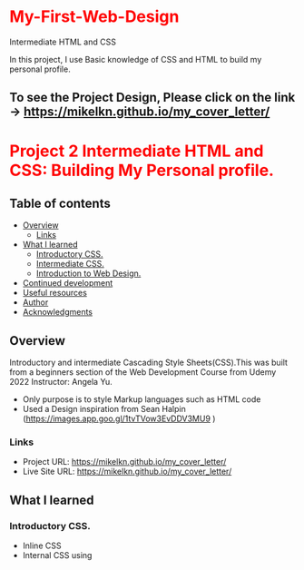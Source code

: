 # My-First-Web-Design
Intermediate HTML and CSS

In this project, I use Basic knowledge of CSS and HTML to build my personal profile.  

To see the Project Design, Please click on the link -> https://mikelkn.github.io/my_cover_letter/
---------------------------------------------------------------
# Project 2 Intermediate HTML and CSS: Building My Personal profile.


## Table of contents

- [Overview](#overview)
  - [Links](#links)
- [What I learned](#what-i-learned)
  - [Introductory CSS.](#introductory-css)
  - [Intermediate CSS.](#intermediate-css)
  - [Introduction to Web Design.](#introduction-to-web-design)
- [Continued development](#continued-development)
- [Useful resources](#useful-resources)
- [Author](#author)
- [Acknowledgments](#acknowledgments)


## Overview
Introductory and intermediate Cascading Style Sheets(CSS).This was built from a beginners section of the Web Development Course from Udemy 2022
Instructor: Angela Yu.

- Only purpose is to style Markup languages such as HTML code
- Used a Design inspiration from Sean Halpin (https://images.app.goo.gl/1tvTVow3EvDDV3MU9 )

### Links

- Project URL: https://mikelkn.github.io/my_cover_letter/
- Live Site URL: https://mikelkn.github.io/my_cover_letter/

## What I learned
### Introductory CSS.
- Inline CSS
- Internal CSS using <style> Tag - Implement a style attribute throughout/across all the project.
  - Can be used to override original styles.
  ```
  <!--This code applies a background: Blue, to the entire body of the website body
  Also Changes the styles of all the <h1> headings --> comments
  <style>
    body{
      background-color: blue;
    }
    h1 {
      font size: 10px;
      color: red;
      font style: Monospace;
    }

  </style>
  ```
- Border Styles : Syntax follows clockwise representation(border style: top left bottom right)
- External CSS :
  - Create a new folder where the styles.css file will reside at the same hierarchical level as the .html file.
  - Create new link in the head to recognize and point to the syles.css file.
  ```
  <link rel='stylesheet' href="location of your styles.css file- css/styles.css">
  ```
- The CSS Syntax : Best practice: Have all properties in Alphabetical order.
  ```
  h1 {
    color : red;
    font-size: 200px;
  }
  ```
  - CSS Selectors : Overwrite other styles in the stylesheet applied to the same element since they are more specific that tag selectors.
    - class - Can be used multiple times throughout the project. [Analogous to Name]
            - We can also use more than one class for one particular element eg class example_class and    Circular
    - Pseudo-class: eg Hover state - What happens when you hover over the element.
    - ID - Can only be used on a single item in a project.[Analogous to Passports]
    ```
    .example_class {
      color : red;
      font-size: 200px;
    }
    #example_id{
      text-align : Center;
    }
    ```
### Intermediate CSS.
- Building or Creating Favicons (Favorite Icons) - what show up on the browser bar.
- Creating HTML Divisions or containers.
- CSS Box Model : Understanding Margins, Borders and Paddings.
  - Margin: Outside the border and it is the space between different items - Pushes contents/Divs away from each other.;
  - Border : The outmost part of a Divisions - Outlines
  - Padding : The space between the border and the content inside the div
- CSS Display Properties:
  - Block display: Takes up the whole length of screen eg Paragraph, all Headers, Divisions, Lists and lists items, Forms.
  - Inline Display Element: Only takes up as much element as it needs to be. eg Span, Images, Anchors Tags
    - <SPAN> tag to add/concatenate 2 different paragraphs on the same line - Can be nested or stand-alones however widths can't be changed.
  - Can change all block elements to Inline elements and Vice Versa using the ```display: Inline or Block```;
  - Can also use ```display: Inline-Block;``` for the best of both world have all divs appear on same line adjacent to each other.
  - Disappearance: ```display: None;```  or ```Visibility: hidden;``` to hide things in a website.
- Positioning: Static (default); Relative ; Absolute
    - Relative: Moves it to the specified *coordinate* eg ```img{position: relative; coordinate:30px}``` - Will overlay whatever on its path.
    - Absolute: Take the element out of the HTML flow-affects the other divs on screen and moves items *away from* a specified coordinate
- Centering: using ```text-align``` or ```margin: 0 auto 0 auto``` if it is a block lement with a width set;
### Introduction to Web Design.
- **Color Theory**: Be aware of the mood the color conveys.
    - Colors and their Moods: Red: Love, Energy, intensity; Yellow: Joy, Intellect, Attention grabbing;  Green: Freshness, Growth, Safety(Food); Blue: Stability, serenity, Trust (Finance). Purple: Royalty, Femininity, Wealth.
    - Analogous Color palettes: Colors close in colors: Navigation bar, body, Logos and their background.
    - Complementary Color Palette: Provides color pop; Not good for Text; Best for Logos.
- **Typography** : Serif : Traditional ; **Sans-serif : Modern, Friendly, approachable, novel, contemporary** ; *rule of thumbs: stick to just 2 fonts per design and should be of almost similar in fonts*
- **User Interface** : Hierarchy : Colors, Size, Layout(40 - 60 xters per line), Alignment(less is best), **White space** , Audience.
- **User Experience(UX) Design**: Simplicity, Consistency, Reading Patterns(F and Z -Layout pattern), *All platform Design*, **Dark Patterns: Don't use your powers for Bad**.

## Useful Tools
- HTML5
- Introductory Cascading Style Sheets (CSS)
- Intermediate CSS

## Continued development
- Make the system adapt and scaled to different screen or Applications like Mobile phones, Ipads etc

## Useful resources

- [CSS-MDN] https://developer.mozilla.org/en-US/docs/Web/CSS - CSS Documentation
  - CSS color types: Provides valid CSS colors names and Hex codes.
- [Colorhunt] https://colorhunt.co/ - To find and use beautiful color palettes (with Hex values or just color names) for your website projects
- [Pesticide] https://chrome.google.com/webstore/detail/pesticide-for-chrome-with/neonnmencpneifkhlmhmfhfiklgjmloi?hl=en-US - To make your website entries into visual box representation
- [Favicons] https://www.favicon.cc/ - Upload, Generate and Build  Favicons.
- Google Developers tools [Right Click > INSPECT]
- Lorem Ipsum generator. com

## Author
My different account profiles on:
- FreeCodeCamp - [@MikelD](https://www.freecodecamp.org/MikelD)
- Frontend Mentor - [@MikelKN](https://www.frontendmentor.io/profile/MikelKN)
- Kaggle - [@mikelkn](https://www.kaggle.com/mikelkn)
- LinkedIn - [@mikelngueajio](https://www.linkedin.com/in/mikelngueajio/)


## Acknowledgments

